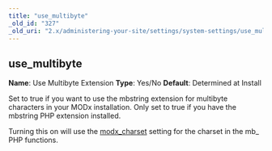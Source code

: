 ```yaml
---
title: "use_multibyte"
_old_id: "327"
_old_uri: "2.x/administering-your-site/settings/system-settings/use_multibyte"
---
```


## use\_multibyte

**Name**: Use Multibyte Extension
**Type**: Yes/No
**Default**: Determined at Install

Set to true if you want to use the mbstring extension for multibyte characters in your MODx installation. Only set to true if you have the mbstring PHP extension installed.

Turning this on will use the [modx\_charset](building-sites/settings/modx_charset "modx_charset") setting for the charset in the mb\_ PHP functions.
